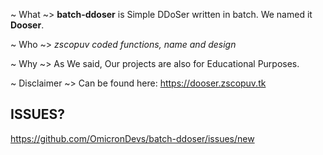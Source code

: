 ~ What ~>
**batch-ddoser** is Simple DDoSer written in batch. We named it **Dooser**.

~ Who ~>
*zscopuv coded functions, name and design*

~ Why ~>
As We said, Our projects are also for Educational Purposes.

~ Disclaimer ~>
Can be found here: https://dooser.zscopuv.tk


## ISSUES?
https://github.com/OmicronDevs/batch-ddoser/issues/new
